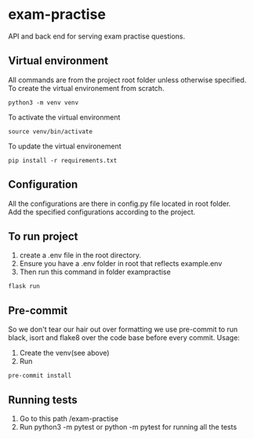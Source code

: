# exam-practise
API and back end for serving exam practise questions.  
## Virtual environment
All commands are from the project root folder unless otherwise specified.  
To create the virtual environement from scratch.  
```
python3 -m venv venv
```
To activate the virtual environment
```
source venv/bin/activate
```
To update the virtual environement
```
pip install -r requirements.txt
```
## Configuration  
All the configurations are there in config.py file located in root folder.  
Add the specified configurations according to the project.  
## To run project  
1. create a .env file in the root directory.  
2. Ensure you have a .env folder in root that reflects example.env 
3. Then run this command in folder exampractise
```
flask run
```  
## Pre-commit
So we don't tear our hair out over formatting we use pre-commit to run black, isort and flake8 over the code base before every commit.
Usage:
1. Create the venv(see above)
2. Run
```
pre-commit install
```
## Running tests
1. Go to this path /exam-practise
2. Run python3 -m pytest or python -m pytest for running all the tests

